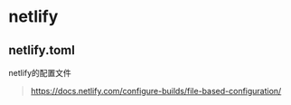 # netlify

## netlify.toml

netlify的配置文件

> https://docs.netlify.com/configure-builds/file-based-configuration/

